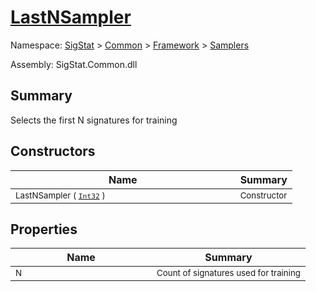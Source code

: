 # [LastNSampler](./LastNSampler.md)

Namespace: [SigStat]() > [Common](./../../README.md) > [Framework]() > [Samplers](./README.md)

Assembly: SigStat.Common.dll

## Summary
Selects the first N signatures for training

## Constructors

| Name | Summary | 
| --- | --- | 
| <sub>LastNSampler ( [`Int32`](https://docs.microsoft.com/en-us/dotnet/api/System.Int32) )</sub><img width=200 style="cursor:not-allowed;pointer-events:none;"/>| <sub>Constructor</sub>| <br>


## Properties

| Name | Summary | 
| --- | --- | 
| <sub>N</sub><img width=200 style="cursor:not-allowed;pointer-events:none;"/>| <sub>Count of signatures used for training</sub>| <br>


